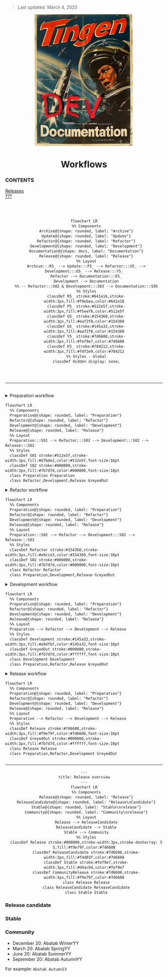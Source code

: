 <!-- u250304 -->

> Last updated: March 4, 2025

<div align="center">

![logo](/.github/image/logo/TingenDevelopmentDocumentation_logo_320x420.png)

  <h1>Workflows</h1>

</div>

### CONTENTS

[Releases](#releases)  
[???](#monthly-releases)

<br>
<br>

<div align="center">

```mermaid
flowchart LR
  %% Components
  Archive@{shape: rounded, label: "Archive"}
  Update@{shape: rounded, label: "Update"}
  Refactor@{shape: rounded, label: "Refactor"}
  Development@{shape: rounded, label: "Development"}
  Documentation@{shape: docs, label: "Documentation"}
  Release@{shape: rounded, label: "Release"}
  %% Layout
  Archive:::R5_ --> Update:::P5_ --> Refactor:::U5_ --> Development:::G5_ --> Release:::Y5_
  Refactor --> Documentation:::E5_
  Development --> Documentation
  %% -- Refactor:::S02 & Development:::S03 --> Documentation:::S05
  %% Styles
  classDef R5_ stroke:#641e16,stroke-width:3px,fill:#f9ebea,color:#641e16
  classDef P5_ stroke:#512e5f,stroke-width:3px,fill:#f5eef8,color:#512e5f
  classDef U5_ stroke:#154360,stroke-width:3px,fill:#eaf2f8,color:#154360
  classDef G5_ stroke:#145a32,stroke-width:3px,fill:#eaf2f8,color:#154360
  classDef Y5_ stroke:#7d6608,stroke-width:3px,fill:#fef9e7,color:#7d6608
  classDef E5_ stroke:#784212,stroke-width:3px,fill:#fdf2e9,color:#784212
  %% Styles - Global
  classDef Hidden display: none;


```

</div>

<br>

***

<br>

<!--
PREPARATION WORKFLOW
This HTML is ugly, but needs to be this way to work.
-->

<details>
<summary> Preparation workflow

```mermaid
flowchart LR
  %% Components
  Preparation@{shape: rounded, label: "Preparation"}
  Refactor@{shape: rounded, label: "Refactor"}
  Development@{shape: rounded, label: "Development"}
  Release@{shape: rounded, label: "Release"}
  %% Layout
  Preparation:::S01 --> Refactor:::S02 --> Development:::S02 --> Release:::S02
  %% Styles
  classDef S01 stroke:#512e5f,stroke-width:3px,fill:#d7bde2,color:#512e5f,font-size:16pt
  classDef S02 stroke:#000000,stroke-width:3px,fill:#7b7d7d,color:#000000,font-size:10pt
  class Preparation Preparation
  class Refactor,Development,Release GreyedOut
```

</summary>

Developing a new release of Tingen starts with:

1. Archiving repository branches
2. Updating external components
3. Updating the source code versions/builds
4. Updating the documentation

## Archive repository branches

  Create a `YY.DD.##-development+final` branch for each of the following repositories:

* Tingen-WebService
* Outpost31
* Tingen-Documentation

## Update external components

### AutoHotKey script

Update the following components of the AutoHotkey script:

* ALT+CTRL+SHIFT+P
* ALT+CTRL+SHIFT+R
* ALT+CTRL+SHIFT+V
  
### Sandcastle profiles

Update the Sandcastle "Help file version" in the following Sandcastle profiles:

* Tingen
* Outpost31

## Update the source code

### AssemblyInfo.cs

Update the following `AssemblyInfo.cs` files with the current version number:

* Tingen_development/Properties/AssemblyInfo.cs
* Outpost31/Properties/AssemblyInfo.cs
  
### Class file headers

Update the file headers for the following files:

* Tingen.Tingen.asmx.cs
* Outpost31.WelcomeToOutpost31.cs

### The `tnBuild` value

Update `tnBuild` value in `Core.Session.TingenSession.BuildStaticVars()` to the current `YYMMDD.HHMM` value.

For example:

```csharp
return new Dictionary<string, string>
{
    { "tnBuild",              "241205.0944" },
    { "avSystemCode",         "UAT" },
    { "tnDataRoot",           @"C:\TingenData" },
    { "tnConfigFileName",     "Tingen.config" },
    { "ntstSecurityFileName", "NtstSecurity.config" }
};
```

## Update the documentation

Search for the following string in the documentation...

```markdown
![TINGEN_VERSION](https://img.shields.io/badge/BASED%20ON%20Tingen%20YY.MM-white?style=for-the-badge)
```

...where `YY.MM` is the Year.Month value for the current documentation, and keeping in mind that the "***%20***" in "**%20***MM*" is a space!

Replace the value of `YY.MM` with the current Year.Month.

For example:

```markdown
![TINGEN_VERSION](https://img.shields.io/badge/BASED%20ON%20Tingen%2025.11-white?style=for-the-badge)
```

</details> <!-- PREPARATION WORKFLOW -->

<!--
REFACTOR WORKFLOW
This HTML is ugly, but needs to be this way to work.
-->

<details>
<summary> Refactor workflow

```mermaid
flowchart LR
  %% Components
  Preparation@{shape: rounded, label: "Preparation"}
  Refactor@{shape: rounded, label: "Refactor"}
  Development@{shape: rounded, label: "Development"}
  Release@{shape: rounded, label: "Release"}
  %% Layout
  Preparation:::S02 --> Refactor --> Development:::S02 --> Release:::S02
  %% Styles
  classDef Refactor stroke:#154360,stroke-width:3px,fill:#a9cce3,color:#154360,font-size:16pt
  classDef S02 stroke:#000000,stroke-width:3px,fill:#7b7d7d,color:#000000,font-size:10pt
  class Refactor Refactor
  class Preparation,Development,Release GreyedOut
```

</summary>

During the refactor phase the following components are cleand up and/or refactored:

* Source code
* Source code comments
* XML documentation
* Documentation

</details> <!-- REFACTOR WORKFLOW -->

<!--
DEVELOPMENT WORKFLOW
This HTML is ugly, but needs to be this way to work.
-->

<details>
<summary> Development workflow

```mermaid
flowchart LR
  %% Components
  Preparation@{shape: rounded, label: "Preparation"}
  Refactor@{shape: rounded, label: "Refactor"}
  Development@{shape: rounded, label: "Development"}
  Release@{shape: rounded, label: "Release"}
  %% Layout
  Preparation --> Refactor --> Development --> Release
  %% Styles
  classDef Development stroke:#145a32,stroke-width:3px,fill:#a9dfbf,color:#145a32,font-size:16pt
  classDef GreyedOut stroke:#000000,stroke-width:3px,fill:#7b7d7d,color:#ffffff,font-size:10pt
  class Development Development
  class Preparation,Refactor,Release GreyedOut
```

</summary>

Development consists of:

* Determining new functionality
* Adding new functionality
* Updating/modifying current functionality
* Testing
* Squishing bugs
* Adding new documentation
* Updating/modifying current documentation

<div align="center">

```mermaid
---
title: Development overview
---
flowchart LR
  %% Components
  Development@{shape: rounded, label: "Development"}
  DeployToUat@{shape: rounded, label: "Deploy To UAT"}
  Document@{shape: docs, label: "Documentation"}
  Test@{shape: diamond, label: "Test"}
  Release@{shape: rounded, label: "Release"}
  %% Layout
  Development -.-> Document
  Development --> DeployToUat --> Test
  Test -- Fail --> Development
  Test -- Success --> Release
  %% Styles
  classDef Development stroke:#00000,stroke-width:3px,stroke-dasharray: 5 5,fill:#a9dfbf,color:#145a32
  classDef DeployToUat stroke:#145a32,stroke-width:3px,fill:#52be80,color:#e9f7ef
  classDef Document stroke:#6e2c00,stroke-width:3px,fill:#edbb99,color:#6e2c00
  classDef Test stroke:#e9f7ef,stroke-width:3px,fill:#145a32,color:#e9f7ef
  classDef Release stroke:#7d6608,stroke-width:3px,fill:#f9e79f,color:#7d6608
  class Development Development
  class DeployToUat DeployToUat
  class Test Test
  class Document Document
  class Release Release
  linkStyle 3 stroke:#A93226,stroke-width:3px, color: pink;
  linkStyle 4 stroke:#145a32,stroke-width:3px
```

</div>

</details> <!-- DEVELOPMENT WORKFLOW -->

<details>
  <summary>Release workflow

```mermaid
flowchart LR
  %% Components
  Preparation@{shape: rounded, label: "Preparation"}
  Refactor@{shape: rounded, label: "Refactor"}
  Development@{shape: rounded, label: "Development"}
  Release@{shape: rounded, label: "Release"}
  %% Layout
  Preparation --> Refactor --> Development --> Release
  %% Styles
  classDef Release stroke:#7d6608,stroke-width:3px,fill:#f9e79f,color:#7d6608,font-size:16pt
  classDef GreyedOut stroke:#000000,stroke-width:3px,fill:#7b7d7d,color:#ffffff,font-size:10pt
  class Release Release
  class Preparation,Refactor,Development GreyedOut
```
  
</summary>


</details> <!-- RELEASE WORKFLOW -->

***




<div align="center">

```mermaid
---
title: Release overview
---
flowchart LR
  %% Components
  Release@{shape: rounded, label: "Release"}
  ReleaseCandidate@{shape: rounded, label: "Release\nCandidate"}
  Stable@{shape: rounded, label: "Stable\nrelease"}
  Community@{shape: rounded, label: "Community\nrelease"}
  %% Layout
  Release --> ReleaseCandidate
  ReleaseCandidate --> Stable
  Stable --> Community
  %% Styles
  classDef Release stroke:#000000,stroke-width:3px,stroke-dasharray: 5 5,fill:#f9e79f,color:#7d6608
  classDef ReleaseCandidate stroke:#7d6608,stroke-width:3px,fill:#f4d03f,color:#7d6608
  classDef Stable stroke:#fef9e7,stroke-width:3px,fill:#d4ac0d,color:#fef9e7
  classDef CommunityRelease stroke:#7d6608,stroke-width:3px,fill:#f9e79f,color:#7d6608
  class Release Release
  class ReleaseCandidate ReleaseCandidate
  class Stable Stable
```

</div>


### Release candidate

### Stable

### Community


- December 20: Abatab WinterYY
- March 20: Abatab SpringYY
- June 20: Abatab SummerYY
- September 20: Abatab AutumnYY

For example: `Abatab Autumn23`










<!--

Color codes
-----------
Project #b71c1c
Documentation #9c27b0

Outpost31/Tingen #ff9800

Development #42a5f5 
Release candidate #26c6da
Stable release #4caf50 
Community #ffee58

Daily Development
Monthly development

UAT
LIVE

Testing #a1887f

General: #eceff1 
Background#37474f

 #ffc107

-->